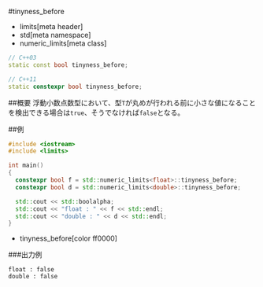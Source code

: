 #tinyness_before
* limits[meta header]
* std[meta namespace]
* numeric_limits[meta class]

```cpp
// C++03
static const bool tinyness_before;

// C++11
static constexpr bool tinyness_before;
```

##概要
浮動小数点数型において、型`T`が丸めが行われる前に小さな値になることを検出できる場合は`true`、そうでなければ`false`となる。


##例
```cpp
#include <iostream>
#include <limits>

int main()
{
  constexpr bool f = std::numeric_limits<float>::tinyness_before;
  constexpr bool d = std::numeric_limits<double>::tinyness_before;

  std::cout << std::boolalpha;
  std::cout << "float : " << f << std::endl;
  std::cout << "double : " << d << std::endl;
}
```
* tinyness_before[color ff0000]

###出力例
```
float : false
double : false
```


